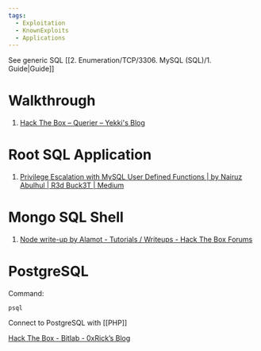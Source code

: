 ```yaml
---
tags:
  - Exploitation
  - KnownExploits
  - Applications
---
```

See generic SQL [[2. Enumeration/TCP/3306. MySQL (SQL)/1. Guide|Guide]]

# Walkthrough 

1. [Hack The Box – Querier – Yekki's Blog](https://blog.yekki.co.uk/querier/)
# Root SQL Application 

1. [Privilege Escalation with MySQL User Defined Functions | by Nairuz Abulhul | R3d Buck3T | Medium](https://medium.com/r3d-buck3t/privilege-escalation-with-mysql-user-defined-functions-996ef7d5ceaf)


# Mongo SQL Shell

1. [Node write-up by Alamot - Tutorials / Writeups - Hack The Box Forums](https://forum.hackthebox.eu/discussion/548/node-write-up-by-alamot)

# PostgreSQL

Command: 

```
psql
```

Connect to PostgreSQL with [[PHP]]

[Hack The Box - Bitlab - 0xRick’s Blog](https://0xrick.github.io/hack-the-box/bitlab/)
